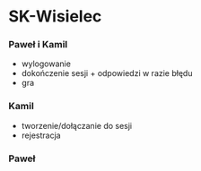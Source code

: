 # SK-Wisielec

### Paweł i Kamil
* wylogowanie
* dokończenie sesji + odpowiedzi w razie błędu
* gra

### Kamil
* tworzenie/dołączanie do sesji
* rejestracja

### Paweł


